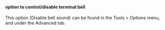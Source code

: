 #### option to control/disable terminal bell
This option (Disable bell sound) can be found in the Tools > Options menu, and under the Advanced tab.
